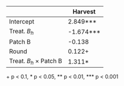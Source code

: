 |                        | Harvest    |
|------------------------|------------|
| Intercept              | 2.849***   |
| Treat. $B_h$           | -1.674***  |
| Patch B                | -0.138     |
| Round                  | 0.122+     |
| Treat. $B_h$ × Patch B | 1.311*     |

\+ p < 0.1, * p < 0.05, ** p < 0.01, *** p < 0.001